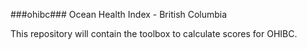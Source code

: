 ###ohibc###
Ocean Health Index - British Columbia

This repository will contain the toolbox to calculate scores for OHIBC.
